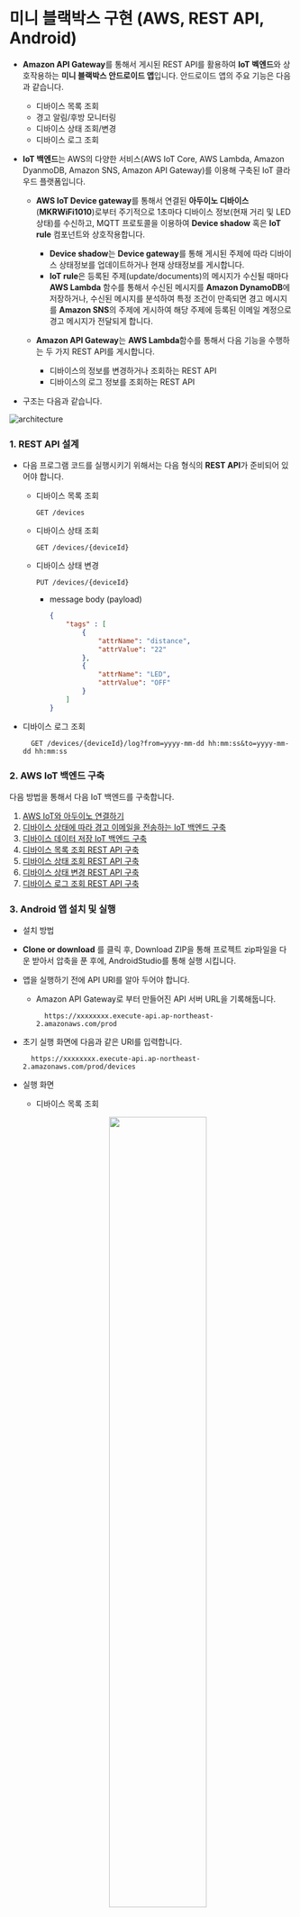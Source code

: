 # 미니 블랙박스 구현 (AWS, REST API, Android)

- **Amazon API Gateway**를 통해서 게시된 REST API를 활용하여 **IoT 벡엔드**와 상호작용하는 **미니 블랙박스 안드로이드 앱**입니다. 안드로이드 앱의 주요 기능은 다음과 같습니다.

	- 디바이스 목록 조회
	- 경고 알림/후방 모니터링
	- 디바이스 상태 조회/변경
	- 디바이스 로그 조회
	
- **IoT 백엔드**는 AWS의 다양한 서비스(AWS IoT Core, AWS Lambda, Amazon DyanmoDB, Amazon SNS, Amazon API Gateway)를 이용해 구축된 IoT 클라우드 플랫폼입니다.

	- **AWS IoT Device gateway**를 통해서 연결된 **아두이노 디바이스**(**MKRWiFi1010**)로부터 주기적으로 1초마다 디바이스 정보(현재 거리 및 LED 상태)를 수신하고, MQTT 프로토콜을 이용하여 **Device shadow** 혹은 **IoT rule** 컴포넌트와 상호작용합니다.
	
		- **Device shadow**는 **Device gateway**를 통해 게시된 주제에 따라 디바이스 상태정보를 업데이트하거나 현재 상태정보를 게시합니다.
		- **IoT rule**은 등록된 주제(update/documents)의 메시지가 수신될 때마다 **AWS Lambda** 함수를 통해서 수신된 메시지를 **Amazon DynamoDB**에 저장하거나, 수신된 메시지를 분석하여 특정 조건이 만족되면 경고 메시지를 **Amazon SNS**의 주제에 게시하여 해당 주제에 등록된 이메일 계정으로 경고 메시지가 전달되게 합니다.
		
	- **Amazon API Gateway**는 **AWS Lambda**함수를 통해서 다음 기능을 수행하는 두 가지 REST API를 게시합니다.
	
		- 디바이스의 정보를 변경하거나 조회하는 REST API
		- 디바이스의 로그 정보를 조회하는 REST API
		
		
- 구조는 다음과 같습니다.

![architecture](https://user-images.githubusercontent.com/56067179/104877038-460d9e80-599c-11eb-8191-db703c94371a.png)

### 1. REST API 설계
- 다음 프로그램 코드를 실행시키기 위해서는 다음 형식의 **REST API**가 준비되어 있어야 합니다.
	- 디바이스 목록 조회
		
		```
		GET /devices
		```
	
	- 디바이스 상태 조회

		```	
		GET /devices/{deviceId}
		```
	- 디바이스 상태 변경

		```	
		PUT /devices/{deviceId}
		```
		
		- message body (payload)
		
			```json
			{ 
				"tags" : [
					{
						"attrName": "distance",
						"attrValue": "22"
					},
					{
						"attrName": "LED",
						"attrValue": "OFF"
					}
				]
			}
			```

- 디바이스 로그 조회
		
		GET /devices/{deviceId}/log?from=yyyy-mm-dd hh:mm:ss&to=yyyy-mm-dd hh:mm:ss

		
### 2. AWS IoT 백엔드 구축

다음 방법을 통해서 다음 IoT 백엔드를 구축합니다.

1. [AWS IoT와 아두이노 연결하기](https://kwanulee.github.io/IoTPlatform/start-aws-iot.html#2)
2. [디바이스 상태에 따라 경고 이메일을 전송하는 IoT 백엔드 구축](https://kwanulee.github.io/IoTPlatform/serverless.html#3)
3. [디바이스 데이터 저장 IoT 백엔드 구축](https://kwanulee.github.io/IoTPlatform/dynamodb.html#4)
4. [디바이스 목록 조회 REST API 구축](https://kwanulee.github.io/IoTPlatform/api-gateway-3.1.html)
5. [디바이스 상태 조회 REST API 구축](https://kwanulee.github.io/IoTPlatform/api-gateway-3.2.html)
6. [디바이스 상태 변경 REST API 구축](https://kwanulee.github.io/IoTPlatform/api-gateway-3.3.html)
7. [디바이스 로그 조회 REST API 구축](https://kwanulee.github.io/IoTPlatform/api-gateway-3.4.html)

### 3. Android 앱 설치 및 실행
- 설치 방법
	
- **Clone or download** 를 클릭 후, Download ZIP을 통해 프로젝트 zip파일을 다운 받아서 압축을 푼 후에, AndroidStudio를 통해 실행 시킵니다.
	
- 앱을 실행하기 전에 API URI를 알아 두어야 합니다.
	- Amazon API Gateway로 부터 만들어진  API 서버 URL을 기록해둡니다. 
		
			https://xxxxxxxx.execute-api.ap-northeast-2.amazonaws.com/prod 

- 초기 실행 화면에 다음과 같은 URI를 입력합니다.
		
		https://xxxxxxxx.execute-api.ap-northeast-2.amazonaws.com/prod/devices
	
- 실행 화면
	- 디바이스 목록 조회
	<p align="center">
		<img src = "https://user-images.githubusercontent.com/56067179/104869307-0f7a5880-5989-11eb-9bcd-c6c8fcac4147.png" width="60%" >
	</p>
	
	- 경고 알림/후방 모니터링
	<p align="center">
		<img src = "https://user-images.githubusercontent.com/56067179/104869301-0db09500-5989-11eb-8f35-540385a8834b.png" width="85%">
	</p>
	
	- 디바이스 상태 조회/변경
	<p align="center">
		<img src = "https://user-images.githubusercontent.com/56067179/104869304-0ee1c200-5989-11eb-8bd3-44c87f034118.png" width="37%">
	</p>
	
	- 디바이스 로그 조회
	<p align="center">
		<img src = "https://user-images.githubusercontent.com/56067179/104869306-0ee1c200-5989-11eb-834b-61aeb0e8839e.png" width="37%">
	</p>
